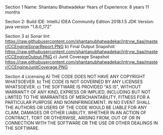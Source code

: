 Section 1
	Name: Shantanu Bhatwadekar
	Years of Experience: 8 years 11 months

Section 2: 
	Build IDE: IntelliJ IDEA Community Edition 2018.1.5
	JDK Version: java version "1.8.0_172"

Section 3 
a)	Sonar lint https://raw.githubusercontent.com/shantanubhatwadekar/intrvw_tiaa/master/CCEngineSonarReport.PNG
b)	Final Output Snapshot https://raw.githubusercontent.com/shantanubhatwadekar/intrvw_tiaa/master/CCEngineOutput.PNG
c)	Junit Coverage Snapshot https://raw.githubusercontent.com/shantanubhatwadekar/intrvw_tiaa/master/CCEngineJunitCoverage.PNG

Section 4 
Licensing 
A)	THE CODE DOES NOT HAVE ANY COPYRIGHT WHATSOEVER. 
b)	THE CODE IS NOT GOVERNED BY ANY LICENSES WHATSOEVER. 
c)	THE SOFTWARE IS PROVIDED "AS IS", WITHOUT WARRANTY OF ANY KIND, EXPRESS OR IMPLIED, INCLUDING BUT NOT LIMITED TO THE WARRANTIES OF MERCHANTABILITY, FITNESS FOR A PARTICULAR PURPOSE AND NONINFRINGEMENT. IN NO EVENT SHALL THE AUTHORS OR USERS OF THE CODE WOULD BE LIABLE FOR ANY CLAIM, DAMAGES OR OTHER LIABILITY, WHETHER IN AN ACTION OF CONTRACT, TORT OR OTHERWISE, ARISING FROM, OUT OF OR IN CONNECTION WITH THE SOFTWARE OR THE USE OR OTHER DEALINGS IN THE SOFTWARE.
